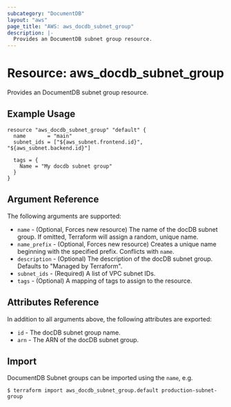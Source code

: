 ```yaml
---
subcategory: "DocumentDB"
layout: "aws"
page_title: "AWS: aws_docdb_subnet_group"
description: |-
  Provides an DocumentDB subnet group resource.
---
```


# Resource: aws_docdb_subnet_group

Provides an DocumentDB subnet group resource.

## Example Usage

```hcl
resource "aws_docdb_subnet_group" "default" {
  name       = "main"
  subnet_ids = ["${aws_subnet.frontend.id}", "${aws_subnet.backend.id}"]

  tags = {
    Name = "My docdb subnet group"
  }
}
```

## Argument Reference

The following arguments are supported:

* `name` - (Optional, Forces new resource) The name of the docDB subnet group. If omitted, Terraform will assign a random, unique name.
* `name_prefix` - (Optional, Forces new resource) Creates a unique name beginning with the specified prefix. Conflicts with `name`.
* `description` - (Optional) The description of the docDB subnet group. Defaults to "Managed by Terraform".
* `subnet_ids` - (Required) A list of VPC subnet IDs.
* `tags` - (Optional) A mapping of tags to assign to the resource.

## Attributes Reference

In addition to all arguments above, the following attributes are exported:

* `id` - The docDB subnet group name.
* `arn` - The ARN of the docDB subnet group.


## Import

DocumentDB Subnet groups can be imported using the `name`, e.g.

```
$ terraform import aws_docdb_subnet_group.default production-subnet-group
```
